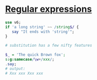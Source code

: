 [1]: https://rosettacode.org/wiki/Regular_expressions

# [Regular expressions][1]

```raku
use v6;
if 'a long string' ~~ /string$/ {
   say "It ends with 'string'";
}
 
# substitution has a few nifty features
 
$_ = 'The quick Brown fox';
s:g:samecase/\w+/xxx/;
.say;
# output:
# Xxx xxx Xxx xxx
 
```